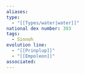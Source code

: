 ```yaml
---
aliases: 
type:
  - "[[Types/water|water]]"
national dex number: 393
tags:
  - Sinnoh
evolution line:
  - "[[Prinplup]]"
  - "[[Empoleon]]"
associated:
---
```

